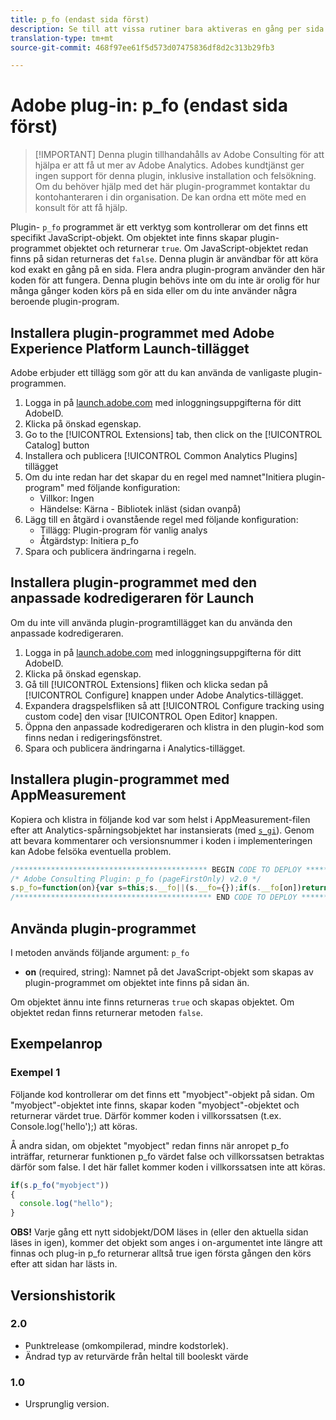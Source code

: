 ```yaml
---
title: p_fo (endast sida först)
description: Se till att vissa rutiner bara aktiveras en gång per sida.
translation-type: tm+mt
source-git-commit: 468f97ee61f5d573d07475836df8d2c313b29fb3

---
```



# Adobe plug-in: p_fo (endast sida först)

> [!IMPORTANT] Denna plugin tillhandahålls av Adobe Consulting för att hjälpa er att få ut mer av Adobe Analytics. Adobes kundtjänst ger ingen support för denna plugin, inklusive installation och felsökning. Om du behöver hjälp med det här plugin-programmet kontaktar du kontohanteraren i din organisation. De kan ordna ett möte med en konsult för att få hjälp.

Plugin- `p_fo` programmet är ett verktyg som kontrollerar om det finns ett specifikt JavaScript-objekt. Om objektet inte finns skapar plugin-programmet objektet och returnerar `true`. Om JavaScript-objektet redan finns på sidan returneras det `false`. Denna plugin är användbar för att köra kod exakt en gång på en sida. Flera andra plugin-program använder den här koden för att fungera. Denna plugin behövs inte om du inte är orolig för hur många gånger koden körs på en sida eller om du inte använder några beroende plugin-program.

## Installera plugin-programmet med Adobe Experience Platform Launch-tillägget

Adobe erbjuder ett tillägg som gör att du kan använda de vanligaste plugin-programmen.

1. Logga in på [launch.adobe.com](https://launch.adobe.com) med inloggningsuppgifterna för ditt AdobeID.
1. Klicka på önskad egenskap.
1. Go to the [!UICONTROL Extensions] tab, then click on the [!UICONTROL Catalog] button
1. Installera och publicera [!UICONTROL Common Analytics Plugins] tillägget
1. Om du inte redan har det skapar du en regel med namnet&quot;Initiera plugin-program&quot; med följande konfiguration:
   * Villkor: Ingen
   * Händelse: Kärna - Bibliotek inläst (sidan ovanpå)
1. Lägg till en åtgärd i ovanstående regel med följande konfiguration:
   * Tillägg: Plugin-program för vanlig analys
   * Åtgärdstyp: Initiera p_fo
1. Spara och publicera ändringarna i regeln.

## Installera plugin-programmet med den anpassade kodredigeraren för Launch

Om du inte vill använda plugin-programtillägget kan du använda den anpassade kodredigeraren.

1. Logga in på [launch.adobe.com](https://launch.adobe.com) med inloggningsuppgifterna för ditt AdobeID.
1. Klicka på önskad egenskap.
1. Gå till [!UICONTROL Extensions] fliken och klicka sedan på [!UICONTROL Configure] knappen under Adobe Analytics-tillägget.
1. Expandera dragspelsfliken så att [!UICONTROL Configure tracking using custom code] den visar [!UICONTROL Open Editor] knappen.
1. Öppna den anpassade kodredigeraren och klistra in den plugin-kod som finns nedan i redigeringsfönstret.
1. Spara och publicera ändringarna i Analytics-tillägget.

## Installera plugin-programmet med AppMeasurement

Kopiera och klistra in följande kod var som helst i AppMeasurement-filen efter att Analytics-spårningsobjektet har instansierats (med [`s_gi`](../functions/s-gi.md)). Genom att bevara kommentarer och versionsnummer i koden i implementeringen kan Adobe felsöka eventuella problem.

```js
/******************************************* BEGIN CODE TO DEPLOY *******************************************/
/* Adobe Consulting Plugin: p_fo (pageFirstOnly) v2.0 */
s.p_fo=function(on){var s=this;s.__fo||(s.__fo={});if(s.__fo[on])return!1;s.__fo[on]={};return!0};
/******************************************** END CODE TO DEPLOY ********************************************/
```

## Använda plugin-programmet

I metoden används följande argument: `p_fo`

* **on** (required, string): Namnet på det JavaScript-objekt som skapas av plugin-programmet om objektet inte finns på sidan än.

Om objektet ännu inte finns returneras `true` och skapas objektet. Om objektet redan finns returnerar metoden `false`.

## Exempelanrop

### Exempel 1

Följande kod kontrollerar om det finns ett &quot;myobject&quot;-objekt på sidan.  Om &quot;myobject&quot;-objektet inte finns, skapar koden &quot;myobject&quot;-objektet och returnerar värdet true.  Därför kommer koden i villkorssatsen (t.ex. Console.log(&#39;hello&#39;);) att köras.

Å andra sidan, om objektet &quot;myobject&quot; redan finns när anropet p_fo inträffar, returnerar funktionen p_fo värdet false och villkorssatsen betraktas därför som false.  I det här fallet kommer koden i villkorssatsen inte att köras.

```javascript
if(s.p_fo("myobject"))
{
  console.log("hello");
}
```

**OBS!** Varje gång ett nytt sidobjekt/DOM läses in (eller den aktuella sidan läses in igen), kommer det objekt som anges i on-argumentet inte längre att finnas och plug-in p_fo returnerar alltså true igen första gången den körs efter att sidan har lästs in.

## Versionshistorik

### 2.0

* Punktrelease (omkompilerad, mindre kodstorlek).
* Ändrad typ av returvärde från heltal till booleskt värde

### 1.0

* Ursprunglig version.
